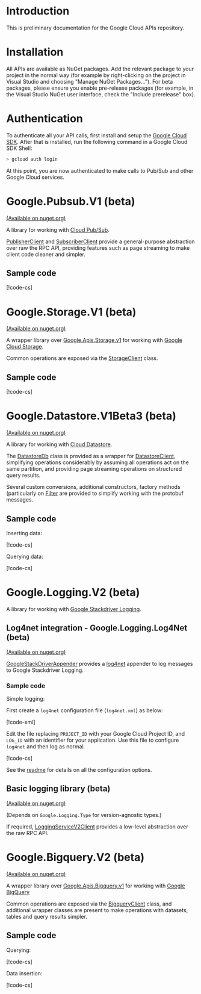 # Introduction

This is preliminary documentation for the Google Cloud APIs
repository.

# Installation

All APIs are available as NuGet packages. Add the relevant package
to your project in the normal way (for example by right-clicking on
the project in Visual Studio and choosing "Manage NuGet
Packages..."). For beta packages, please ensure you enable
pre-release packages (for example, in the Visual Studio NuGet user
interface, check the "Include prerelease" box).

# Authentication

To authenticate all your API calls, first install and setup the
[Google Cloud SDK](https://cloud.google.com/sdk/). After that is
installed, run the following command in a Google Cloud SDK Shell:

```sh
> gcloud auth login
```

At this point, you are now authenticated to make calls to Pub/Sub
and other Google Cloud services.

# Google.Pubsub.V1 (beta)

[(Available on nuget.org)](https://www.nuget.org/packages/Google.Pubsub.V1)

A library for working with [Cloud Pub/Sub](https://cloud.google.com/pubsub/).

[PublisherClient](obj/api/Google.Pubsub.V1.PublisherClient.yml) and
[SubscriberClient](obj/api/Google.Pubsub.V1.SubscriberClient.yml)
provide a general-purpose abstraction over raw the RPC API, providing
features such as page streaming to make client code cleaner and
simpler.

## Sample code

[!code-cs[](obj/snippets/Google.Pubsub.V1.SubscriberClient.txt#Overview)]

# Google.Storage.V1 (beta)

[(Available on nuget.org)](https://www.nuget.org/packages/Google.Storage.V1)

A wrapper library over
[Google.Apis.Storage.v1](https://www.nuget.org/packages/Google.Apis.Storage.v1/)
for working with [Google Cloud Storage](https://cloud.google.com/storage/).

Common operations are exposed via the
[StorageClient](obj/api/Google.Storage.V1.StorageClient.yml) class.

## Sample code

[!code-cs[](obj/snippets/Google.Storage.V1.StorageClient.txt#Overview)]

# Google.Datastore.V1Beta3 (beta)

[(Available on nuget.org)](https://www.nuget.org/packages/Google.Datastore.V1Beta3)

A library for working with [Cloud Datastore](https://cloud.google.com/datastore/).

The [DatastoreDb](obj/api/Google.Datastore.V1Beta3.DatastoreDb.yml)
class is provided as a wrapper for
[DatastoreClient](obj/api/Google.Datastore.V1Beta3.DatastoreClient.yml),
simplifying operations considerably by assuming all operations act
on the same partition, and providing page streaming operations on
structured query results.

Several custom conversions, additional constructors,
factory methods (particularly on [Filter](obj/api/Google.Datastore.V1Beta3.Filter.yml)
are provided to simplify working with the protobuf messages.

## Sample code

Inserting data:

[!code-cs[](obj/snippets/Google.Datastore.V1Beta3.DatastoreDb.txt#InsertOverview)]

Querying data:

[!code-cs[](obj/snippets/Google.Datastore.V1Beta3.DatastoreDb.txt#QueryOverview)]

# Google.Logging.V2 (beta)

A library for working with [Google Stackdriver Logging](https://cloud.google.com/logging/).

## Log4net integration - Google.Logging.Log4Net (beta)

[(Available on nuget.org)](https://www.nuget.org/packages/Google.Logging.Log4Net)

[GoogleStackDriverAppender](obj/api/Google.Logging.Log4Net.GoogleStackdriverAppender.yml)
provides a [log4net](https://logging.apache.org/log4net/) appender to log messages
to Google Stackdriver Logging.

### Sample code

Simple logging:

First create a `log4net` configuration file (`log4net.xml`) as below:

[!code-xml[](obj/snippets/Google.Logging.Log4Net.GoogleStackdriverAppender.txt#log4net_template)]

Edit the file replacing `PROJECT_ID` with your Google Cloud Project
ID, and `LOG_ID` with an identifier for your application. Use this
file to configure `log4net` and then log as normal.

[!code-cs[](obj/snippets/Google.Logging.Log4Net.GoogleStackdriverAppender.txt#Overview)]

See the
[readme](https://github.com/GoogleCloudPlatform/google-cloud-dotnet/blob/master/src/Google.Logging.Log4Net/readme.md)
for details on all the configuration options.

## Basic logging library (beta)

[(Available on nuget.org)](https://www.nuget.org/packages/Google.Logging.V2)

(Depends on `Google.Logging.Type` for version-agnostic types.)

If required,
[LoggingServiceV2Client](obj/api/Google.Logging.V2.LoggingServiceV2Client.yml)
provides a low-level abstraction over the raw RPC API.

# Google.Bigquery.V2 (beta)

[(Available on nuget.org)](https://www.nuget.org/packages/Google.Bigquery.V2)

A wrapper library over
[Google.Apis.Bigquery.v1](https://www.nuget.org/packages/Google.Apis.Bigquery.v2/)
for working with [Google BigQuery](https://cloud.google.com/bigquery/)

Common operations are exposed via the
[BigqueryClient](obj/api/Google.Bigquery.V2.BigqueryClient.yml)
class, and additional wrapper classes are present to make operations
with datasets, tables and query results simpler.

## Sample code

Querying:

[!code-cs[](obj/snippets/Google.Bigquery.V2.BigqueryClient.txt#QueryOverview)]

Data insertion:

[!code-cs[](obj/snippets/Google.Bigquery.V2.BigqueryClient.txt#InsertOverview)]

